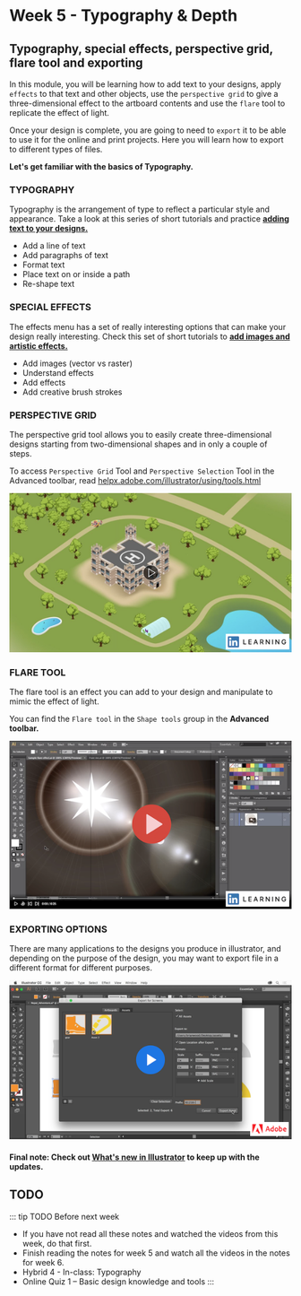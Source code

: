 # Week 5 - Typography & Depth

## Typography, special effects, perspective grid, flare tool and exporting

In this module, you will be learning how to add text to your designs, apply `effects` to that text and other objects, use the `perspective grid` to give a three-dimensional effect to the artboard contents and use the `flare` tool to replicate the effect of light.

Once your design is complete, you are going to need to `export` it to be able to use it for the online and print projects. Here you will learn how to export to different types of files.

**Let's get familiar with the basics of Typography.**
<YouTube
  title="Beginning Graphic Design: Typography"
  url="https://www.youtube.com/embed/sByzHoiYFX0"
/>


### TYPOGRAPHY

Typography is the arrangement of type to reflect a particular style and appearance. Take a look at this series of short tutorials and practice [**adding text to your designs.**](https://helpx.adobe.com/ca/illustrator/how-to/text-basics.html)

- Add a line of text
- Add paragraphs of text
- Format text
- Place text on or inside a path
- Re-shape text


### SPECIAL EFFECTS

The effects menu has a set of really interesting options that can make your design really interesting. Check this set of short tutorials to [**add images and artistic effects.**](https://helpx.adobe.com/ca/illustrator/how-to/image-effects-basics.html)

- Add images (vector vs raster)
- Understand effects
- Add effects
- Add creative brush strokes


### PERSPECTIVE GRID

The perspective grid tool allows you to easily create three-dimensional designs starting from two-dimensional shapes and in only a couple of steps. 

To access `Perspective Grid` Tool and `Perspective Selection` Tool in the Advanced toolbar, read [helpx.adobe.com/illustrator/using/tools.html](https://helpx.adobe.com/illustrator/using/tools.html)

<a href="https://www.linkedin.com/learning/drawing-simplified-maps-in-illustrator/perspective-grid" target=”_blank”>![Perspective Grid tools](./perspectiveGrid.png)</a>


### FLARE TOOL

The flare tool is an effect you can add to your design and manipulate to mimic the effect of light.

You can find the `Flare tool` in the `Shape tools` group in the **Advanced toolbar.** 

<a href="https://www.linkedin.com/learning/illustrator-cc-2013-one-on-one-fundamentals/using-the-flare-tool" target=”_blank”>![How to use Flare tool](./flareTool.png)</a>


### EXPORTING OPTIONS

There are many applications to the designs you produce in illustrator, and depending on the purpose of the design, you may want to export file in a different format for different purposes.

<a href="https://helpx.adobe.com/ca/illustrator/how-to/export-assets-web-app-design.html" target=”_blank”>![How to export assets for the web using Illustrator](./exportOptions.png)</a>

#### Final note: Check out [What's new in Illustrator](https://helpx.adobe.com/illustrator/using/whats-new.html) to keep up with the updates. 


## TODO

::: tip TODO Before next week

- If you have not read all these notes and watched the videos from this week, do that first.
- Finish reading the notes for week 5 and watch all the videos in the notes for week 6.
- Hybrid 4 - In-class: Typography
- Online Quiz 1 – Basic design knowledge and tools
  :::
